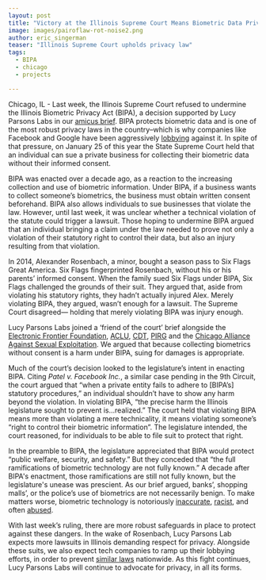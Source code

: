 ```yaml
---
layout: post
title: "Victory at the Illinois Supreme Court Means Biometric Data Privacy is Protected"
image: images/pairoflaw-rot-noise2.png
author: eric_singerman
teaser: "Illinois Supreme Court upholds privacy law"
tags:
  - BIPA
  - chicago
  - projects

---
```


 Chicago, IL - Last week, the Illinois Supreme Court refused to undermine the
Illinois Biometric Privacy Act (BIPA), a decision supported by Lucy Parsons
Labs in our [amicus
brief](https://www.eff.org/document/2018-07-05-rosenbach-v-six-flags-amicus-brief-privacy-groups).
BIPA protects biometric data and is one of the most robust privacy laws in the
country–which is why companies like Facebook and Google have been aggressively
[lobbying](https://www.theverge.com/2018/4/10/17218756/facebook-biometric-privacy-lobbying-bipa-illinois)
against it. In spite of that pressure, on January 25 of this year the State
Supreme Court held that an individual can sue a private business for collecting
their biometric data without their informed consent.

BIPA was enacted over a decade ago, as a reaction to the increasing collection
and use of biometric information. Under BIPA, if a business wants to collect
someone’s biometrics, the business must obtain written consent beforehand. BIPA
also allows individuals to sue businesses that violate the law. However, until
last week, it was unclear whether a technical violation of the statute could
trigger a lawsuit. Those hoping to undermine BIPA argued that an individual
bringing a claim under the law needed to prove not only a violation of their
statutory right to control their data, but also an injury resulting from that
violation.

In 2014, Alexander Rosenbach, a minor, bought a season pass to Six Flags Great
America. Six Flags fingerprinted Rosenbach, without his or his parents’ informed
consent. When the family sued Six Flags under BIPA, Six Flags challenged the
grounds of their suit. They argued that, aside from violating his statutory
rights, they hadn’t actually injured Alex. Merely violating BIPA, they argued,
wasn’t enough for a lawsuit. The Supreme Court disagreed— holding that merely
violating BIPA was injury enough.

Lucy Parsons Labs joined a ‘friend of the court’ brief alongside the [Electronic
Frontier Foundation](https://www.eff.org/), [ACLU](https://www.aclu.org/),
[CDT](https://cdt.org/), [PIRG](https://illinoispirgedfund.org/) and the
[Chicago Alliance Against Sexual Exploitation](http://caase.org/). We argued
that because collecting biometrics without consent is a harm under BIPA, suing
for damages is appropriate.

Much of the court’s decision looked to the legislature’s intent in enacting
BIPA. Citing _Patel v. Facebook Inc._, a similar case pending in the 9th Circuit,
the court argued that “when a private entity fails to adhere to [BIPA’s]
statutory procedures,” an individual shouldn’t have to show any harm beyond the
violation. In violating BIPA, “the precise harm the Illinois legislature sought
to prevent is...realized.” The court held that violating BIPA means more
than violating a mere technicality, it means violating someone’s “right to
control their biometric information”. The legislature intended, the court
reasoned, for individuals to be able to file suit to protect that right.

In the preamble to BIPA, the legislature appreciated that BIPA would protect
“public welfare, security, and safety.” But they conceded that “the full
ramifications of biometric technology are not fully known.” A decade after
BIPA's enactment, those ramifications are still not fully known, but the
legislature's unease was prescient. As our brief argued, banks’, shopping
malls’, or the police’s use of biometrics are not necessarily benign. To make
matters worse, biometric technology is notoriously
[inaccurate](https://www.theverge.com/2018/7/26/17615634/amazon-rekognition-aclu-mug-shot-congress-facial-recognition),
[racist](https://www.theverge.com/2018/2/11/17001218/facial-recognition-software-accuracy-technology-mit-white-men-black-women-error),
and often
[abused](https://kdvr.com/2016/09/15/man-arrested-twice-for-bank-robbery-sues-denver-police-and-fbi-for-10-million/).

With last week’s ruling, there are more robust safeguards in place to protect
against these dangers. In the wake of Rosenbach, Lucy Parsons Lab expects more
lawsuits in Illinois demanding respect for privacy. Alongside these suits, we
also expect tech companies to ramp up their lobbying efforts, in order to
prevent [similar
laws](https://www.nytimes.com/2018/06/28/technology/california-online-privacy-law.html)
nationwide. As this fight continues, Lucy Parsons Labs will continue to advocate
for privacy, in all its forms.
